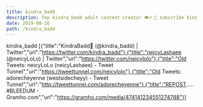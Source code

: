 ```yaml
---
title: kindra_badd
description: Top kindra_badd adult content creator 👁♐️ 👑 subscribe kindra_badd to my porn site below IG kindra_badd
date: 2019-08-26
path: /kindra_badd
---
```


kindra_badd
[{"title":"KindraBadd🥂 (@kindra_badd) | Twitter","url":"https://twitter.com/kindra_badd"},{"title":"neicyLashaee (@neicyLoLo) | Twitter","url":"https://twitter.com/neicylolo"},{"title":"Old Tweets: neicyLoLo (neicyLashaee) - Tweet Tunnel","url":"https://tweettunnel.com/neicylolo"},{"title":"Old Tweets: adorecheyenne (westsidecheyy) - Tweet Tunnel","url":"http://tweettunnel.com/adorecheyenne"},{"title":"REPOST..... #BLEEDUM - Gramho.com","url":"https://gramho.com/media/474141234551274788"}]

